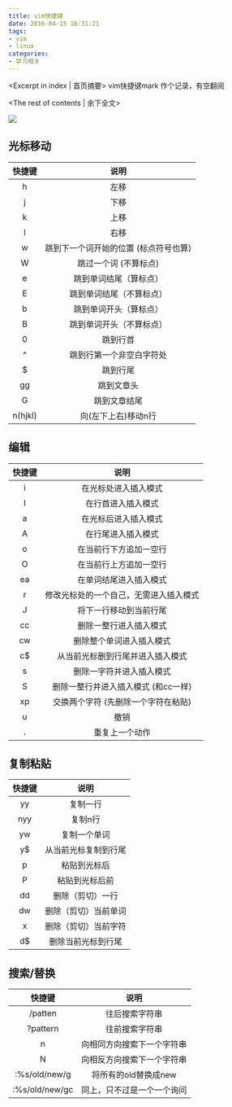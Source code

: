 ```yaml
---
title: vim快捷键
date: 2016-04-15 16:31:21
tags:
- vim 
- linux
categories:
- 学习相关
---
```

<Excerpt in index | 首页摘要> 
vim快捷键mark
作个记录，有空翻阅
<!-- more -->
<The rest of contents | 余下全文>

![](http://7xsuc5.com2.z0.glb.clouddn.com/vim.gif)

## 光标移动 ##
| 快捷键 |       说明           |
| :---: |:-------------:|
| h | 左移      |
| j | 下移      |
| k | 上移      |
| l | 右移      |
| w | 跳到下一个词开始的位置 (标点符号也算)      |
| W | 跳过一个词 (不算标点)      |
| e |  跳到单词结尾（算标点）     |
| E | 跳到单词结尾（不算标点）      |
| b | 跳到单词开头（算标点）      |
| B | 跳到单词开头（不算标点）      |
| 0 | 跳到行首      |
| ^ | 跳到行第一个非空白字符处      |
| $ | 跳到行尾      |
| gg | 跳到文章头      |
| G | 跳到文章结尾      |
| n(hjkl) | 向(左下上右)移动n行      |

## 编辑 ## 
| 快捷键 |       说明           |
| :---: |:-------------:|
| i | 在光标处进入插入模式      |
| I | 在行首进入插入模式      |
| a | 在光标后进入插入模式      |
| A | 在行尾进入插入模式      |
| o | 在当前行下方追加一空行|
| O | 在当前行上方追加一空行      |
| ea |  在单词结尾进入插入模式     |
| r | 修改光标处的一个自己，无需进入插入模式      |
| J | 将下一行移动到当前行尾      |
| cc | 删除一整行进入插入模式      |
| cw | 删除整个单词进入插入模式     |
| c$ | 从当前光标删到行尾并进入插入模式      |
| s | 删除一字符并进入插入模式      |
| S | 删除一整行并进入插入模式 (和cc一样)      |
| xp | 交换两个字符 (先删除一个字符在粘贴)      |
| u | 撤销      |
| . | 重复上一个动作      |

## 复制粘贴 ##
| 快捷键 |       说明           |
| :---: |:-------------:|
| yy | 复制一行      |
| nyy | 复制n行      |
| yw | 复制一个单词      |
| y$ | 从当前光标复制到行尾      |
| p | 粘贴到光标后   |
| P | 粘贴到光标后前      |
| dd |  删除（剪切）一行     |
| dw | 删除（剪切）当前单词      |
| x | 删除（剪切）当前字符      |
| d$ | 删除当前光标到行尾  |

##  搜索/替换 ##
| 快捷键 |       说明           |
| :---: |:-------------:|
| /patten | 往后搜索字符串      |
| ?pattern | 往前搜索字符串      |
| n | 向相同方向搜索下一个字符串      |
| N | 向相反方向搜索下一个字符串      |
| :%s/old/new/g | 将所有的old替换成new   |
| :%s/old/new/gc | 同上，只不过是一个一个询问      |
